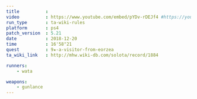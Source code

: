 ```yaml
---
title          :
video          : https://www.youtube.com/embed/pYDv-rDEJf4 #https://youtu.be/pYDv-rDEJf4
run_type       : ta-wiki-rules
platform       : ps4
patch_version  : 5.21
date           : 2018-12-20
time           : 16'58"21
quest          : 9★-a-visitor-from-eorzea
ta_wiki_link   : http://mhw.wiki-db.com/solota/record/1884

runners:
    - wata

weapons:
    - gunlance
---
```

